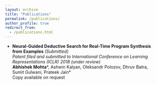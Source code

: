 ```yaml
---
layout: archive
title: "Publications"
permalink: /publications/
author_profile: true
redirect_from: 
  - /publications.html
---
```



* **Neural-Guided Deductive Search for Real-Time Program Synthesis from Examples** *(Submitted)*  
 *Patent filed and submitted to International Conference on Learning Representations (ICLR) 2018 (under review)*  
 **Abhishek Mohta***, Ashwin Kalyan, Oleksandr Polozov, Dhruv Batra, Sumit Gulwani, Prateek Jain*  
 Copy available on request

